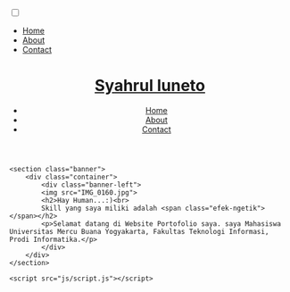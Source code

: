 <!DOCTYPE html>
<html lang="en">
<head>
    <meta charset="UTF-8">
    <meta http-equiv="X-UA-Compatible" content="IE=edge">
    <meta name="viewport" content="width=device-width, initial-scale=1.0">
    <title>Portofolio Syahrul</title>
    <link rel="stylesheet" type="text/css" href="css/style.css">
    <link href="https://fonts.googleapis.com/css2?family=Open+Sans&family=Poppins&family=Roboto+Condensed:wght@300;400&display=swap" rel="stylesheet">
    <link rel="stylesheet" href="https://cdnjs.cloudflare.com/ajax/libs/font-awesome/6.4.0/css/all.min.css" integrity="sha512-iecdLmaskl7CVkqkXNQ/ZH/XLlvWZOJyj7Yy7tcenmpD1ypASozpmT/E0iPtmFIB46ZmdtAc9eNBvH0H/ZpiBw==" crossorigin="anonymous" referrerpolicy="no-referrer" />
</head>
<body>
    <input type="checkbox" id="check">
    <div class="sidebar">
        <ul>
            <li><a href="">Home</a></li>
            <li><a href="about.html">About</a></li>
            <li><a href="">Contact</a></li>
        </ul>   
    </div>
    <header>
        <div class="container">
        <h1><a href="">Syahrul luneto</a></h1>
        <ul>
            <li><a href="">Home</a></li>
            <li><a href="about.html">About</a></li>
            <li><a href="">Contact</a></li>
        </ul>
        <label for="check" class="mobile-menu"><i class="fa fa-bars" aria-hidden="true"></i></label>
    </div>
    </header>

    <section class="banner">
        <div class="container">
            <div class="banner-left">
            <img src="IMG_0160.jpg">
            <h2>Hay Human...:)<br>
            Skill yang saya miliki adalah <span class="efek-ngetik"></span></h2>
            <p>Selamat datang di Website Portofolio saya. saya Mahasiswa Universitas Mercu Buana Yogyakarta, Fakultas Teknologi Informasi, Prodi Informatika.</p>
            </div>
        </div>
    </section>

    <script src="js/script.js"></script>
    
</body>
</html>
